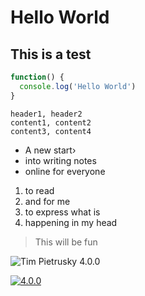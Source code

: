 # Hello World

## This is a test

```javascript
function() {
  console.log('Hello World')
}
```

```csv
header1, header2
content1, content2
content3, content4
```

* A new start›
* into writing notes
* online for everyone

1. to read
2. and for me
3. to express what is
4. happening in my head

> This will be fun

 ![Tim Pietrusky 4.0.0](https://github.com/NERDDISCO/luminave/raw/master/luminave_glitch.gif)

 [![4.0.0](https://img.shields.io/badge/Notes-4.0-00f557.svg?style=flat)](https://github.com/timpietrusky/notes)

